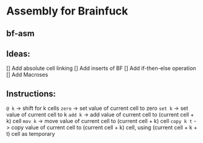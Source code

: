 # Assembly for Brainfuck
## bf-asm
## Ideas:
[] Add absolute cell linking
[] Add inserts of BF
[] Add if-then-else operation
[] Add Macroses

## Instructions:
```@ k``` -> shift for k cells
```zero``` -> set value of current cell to zero
```set k``` -> set value of current cell to k
```add k``` -> add value of current cell to (current cell + k) cell
```mov k``` -> move value of current cell to (current cell + k) cell
```copy k t``` -> copy value of current cell to (current cell + k) cell, using (current cell + k + t) cell as temporary
